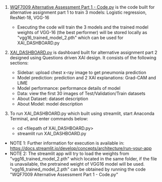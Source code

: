 1. <ins>WQF7009 Alternative Assessment Part 1 - Code.py</ins> is the code built for alternative assignment part 1 to train 3 models: Logistic regression, ResNet-18, VGG-16
   - Executing the code will train the 3 models and the trained model weights of VGG-16 (the best performer) will be stored locally as "vgg16_trained_model_2.pth" which can be used for XAI_DASHBOARD.py
2. <ins>XAI_DASHBOARD.py</ins> is dashboard built for alternative assignment part 2 designed using Questions driven XAI design. It consists of the following sections:
   - Sidebar: upload chest x-ray image to get pneumonia prediction
   - Model prediction: prediction and 2 XAI explanations: Grad-CAM and LIME
   - Model performance: performance details of model
   - Data: view the first 30 images of Test/Validation/Train datasets
   - About Dataset: dataset description
   - About Model: model description

3. To run XAI_DASHBOARD.py which built using streamlit, start Anaconda Terminal, and enter commands below:
   - cd \<filepath of XAI_DASHBOARD.py>
   - streamlit run XAI_DASHBOARD.py

- NOTE 1: Further information for execution is available in: https://docs.streamlit.io/develop/concepts/architecture/run-your-app
- NOTE 2: The streamlit app will try to load the weights from "vgg16_trained_model_2.pth" which located in the same folder, if the file is unavailable, the pretrained weight of VGG16 model will be used. "vgg16_trained_model_2.pth" can be obtained by running the code "WQF7009 Alternative Assessment Part 1 - Code.py"

